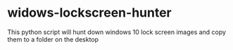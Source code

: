 # widows-lockscreen-hunter
This python script will hunt down windows 10 lock screen images and copy them to a folder on the desktop
